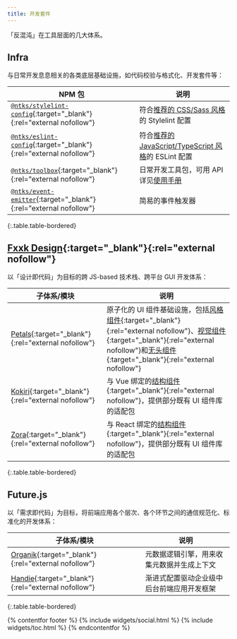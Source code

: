 ```yaml
---
title: 开发套件
---
```


「反混沌」在工具层面的几大体系。

## Infra

与日常开发息息相关的各类底层基础设施，如代码校验与格式化、开发套件等：

| NPM 包 | 说明 |
| --- | --- |
| [`@ntks/stylelint-config`](https://www.npmjs.com/package/@ntks/stylelint-config){:target="_blank"}{:rel="external nofollow"} | 符合[推荐的 CSS/Sass 风格](/guides/html-and-css-coding-style/)的 Stylelint 配置 |
| [`@ntks/eslint-config`](https://www.npmjs.com/package/@ntks/eslint-config){:target="_blank"}{:rel="external nofollow"} | 符合[推荐的 JavaScript/TypeScript 风格](/guides/javascript-coding-style/)的 ESLint 配置 |
| [`@ntks/toolbox`](https://www.npmjs.com/package/@ntks/toolbox){:target="_blank"}{:rel="external nofollow"} | 日常开发工具包，可用 API 详见[使用手册](/projects/toolbox/) |
| [`@ntks/event-emitter`](https://www.npmjs.com/package/@ntks/event-emitter){:target="_blank"}{:rel="external nofollow"} | 简易的事件触发器 |
{:.table.table-bordered}

## [Fxxk Design](https://fxxk.design/){:target="_blank"}{:rel="external nofollow"}

以「设计即代码」为目标的跨 JS-based 技术栈、跨平台 GUI 开发体系：

| 子体系/模块 | 说明 |
| --- | --- |
| [Petals](https://petals.fxxk.design/){:target="_blank"}{:rel="external nofollow"} | 原子化的 UI 组件基础设施，包括[风格组件](https://ourai.ws/posts/the-system-of-frontend-ui-components/#section-1){:target="_blank"}{:rel="external nofollow"}、[视觉组件](https://ourai.ws/posts/the-system-of-frontend-ui-components/#section-2){:target="_blank"}{:rel="external nofollow"}和[无头组件](https://ourai.ws/posts/the-system-of-frontend-ui-components/#section-3){:target="_blank"}{:rel="external nofollow"} |
| [Kokiri](https://github.com/kokiri-ui){:target="_blank"}{:rel="external nofollow"} | 与 Vue 绑定的[结构组件](https://ourai.ws/posts/the-system-of-frontend-ui-components/#section-4){:target="_blank"}{:rel="external nofollow"}，提供部分既有 UI 组件库的适配包 |
| [Zora](https://github.com/zora-ui){:target="_blank"}{:rel="external nofollow"} | 与 React 绑定的[结构组件](https://ourai.ws/posts/the-system-of-frontend-ui-components/#section-4){:target="_blank"}{:rel="external nofollow"}，提供部分既有 UI 组件库的适配包 |
{:.table.table-bordered}

## Future.js

以「需求即代码」为目标，将前端应用各个层次、各个环节之间的通信规范化、标准化的开发体系：

| 子体系/模块 | 说明 |
| --- | --- |
| [Organik](https://github.com/ourai/organik){:target="_blank"}{:rel="external nofollow"} | 元数据逻辑引擎，用来收集元数据并生成上下文 |
| [Handie](https://handiejs.github.io/){:target="_blank"}{:rel="external nofollow"} | 渐进式配置驱动企业级中后台前端应用开发框架 |
{:.table.table-bordered}

{% contentfor footer %}
  {% include widgets/social.html %}
  {% include widgets/toc.html %}
{% endcontentfor %}
